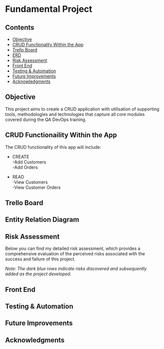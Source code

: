 # Fundamental Project 

## Contents

* [Objective](#objective)
* [CRUD Functionality Within the App](#CRUD-functionality-within-the-app)
* [Trello Board](#Trello-Board)
* [ERD](#Entity-Relation-Diagram)
* [Risk Assessment](#Risk-Assessment)
* [Front End](#Front-End)
* [Testing & Automation](#Testing-&-Automation)
* [Future Improvements](#Future-Improvements)
* [Acknowledgments](#Acknowledgments)




## Objective

This project aims to create a CRUD application with utilisation of supporting tools, methodologies and technologies that capture all core modules covered during the QA DevOps training.


## CRUD Functionaility Within the App

The CRUD functionality of this app will include: 

* CREATE\
  -Add Customers\
  -Add Orders
  
* READ\
  -View Customers\
  -View Customer Orders
 

## Trello Board



## Entity Relation Diagram 




## Risk Assessment 

Below you can find my detailed risk assessment, which provides a comprehensive evaluation of the perceived risks associated with the success and failure of this project. 


_Note: The dark blue rows indicate risks discovered and subsequently added as the project developed._ 

## Front End


## Testing & Automation


## Future Improvements


## Acknowledgments

